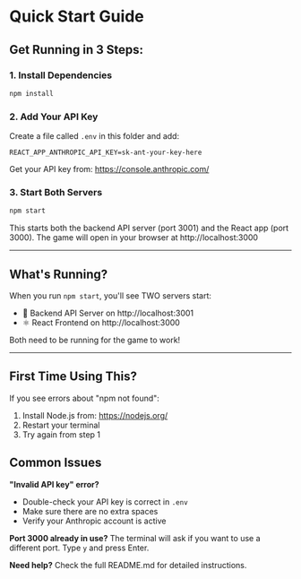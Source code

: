 # Quick Start Guide

## Get Running in 3 Steps:

### 1. Install Dependencies
```bash
npm install
```

### 2. Add Your API Key
Create a file called `.env` in this folder and add:
```
REACT_APP_ANTHROPIC_API_KEY=sk-ant-your-key-here
```

Get your API key from: https://console.anthropic.com/

### 3. Start Both Servers
```bash
npm start
```

This starts both the backend API server (port 3001) and the React app (port 3000).
The game will open in your browser at http://localhost:3000

---

## What's Running?

When you run `npm start`, you'll see TWO servers start:
- 🎲 Backend API Server on http://localhost:3001
- ⚛️ React Frontend on http://localhost:3000

Both need to be running for the game to work!

---

## First Time Using This?

If you see errors about "npm not found":
1. Install Node.js from: https://nodejs.org/
2. Restart your terminal
3. Try again from step 1

## Common Issues

**"Invalid API key" error?**
- Double-check your API key is correct in `.env`
- Make sure there are no extra spaces
- Verify your Anthropic account is active

**Port 3000 already in use?**
The terminal will ask if you want to use a different port. Type `y` and press Enter.

**Need help?**
Check the full README.md for detailed instructions.
